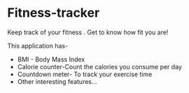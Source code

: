 # Fitness-tracker
Keep track of your fitness . Get to know how fit you are!

This application has- 
* BMI - Body Mass Index
* Calorie counter-Count the calories you consume per day
* Countdown meter- To track your exercise time
* Other interesting features...
